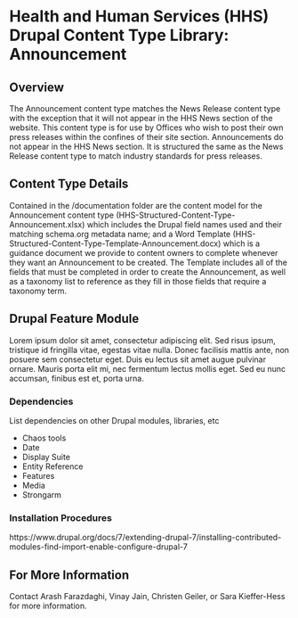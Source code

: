 <h1>Health and Human Services (HHS) Drupal Content Type Library: Announcement</h1>

<h2>Overview</h2>
The Announcement content type matches the News Release content type with the exception that it will not appear in the HHS News section of the website. This content type is for use by Offices who wish to post their own press releases within the confines of their site section. Announcements do not appear in the HHS News section. It is structured the same as the News Release content type to match industry standards for press releases.

<h2>Content Type Details</h2>
Contained in the /documentation folder are the content model for the Announcement content type (HHS-Structured-Content-Type-Announcement.xlsx) which includes the Drupal field names used and their matching schema.org metadata name; and a Word Template (HHS-Structured-Content-Type-Template-Announcement.docx) which is a guidance document we provide to content owners to complete whenever they want an Announcement to be created. The Template includes all of the fields that must be completed in order to create the Announcement, as well as a taxonomy list to reference as they fill in those fields that require a taxonomy term.

<h2>Drupal Feature Module</h2>
Lorem ipsum dolor sit amet, consectetur adipiscing elit. Sed risus ipsum, tristique id fringilla vitae, egestas vitae nulla. Donec facilisis mattis ante, non posuere sem consectetur eget. Duis eu lectus sit amet augue pulvinar ornare. Mauris porta elit mi, nec fermentum lectus mollis eget. Sed eu nunc accumsan, finibus est et, porta urna.

<h3>Dependencies</h3>
List dependencies on other Drupal modules, libraries, etc

- Chaos tools	
- Date	
- Display Suite	
- Entity Reference	
- Features		
- Media			
- Strongarm	

<h3>Installation Procedures</h3>
https://www.drupal.org/docs/7/extending-drupal-7/installing-contributed-modules-find-import-enable-configure-drupal-7 

<h2>For More Information</h2>
Contact Arash Farazdaghi, Vinay Jain, Christen Geiler, or Sara Kieffer-Hess for more information.